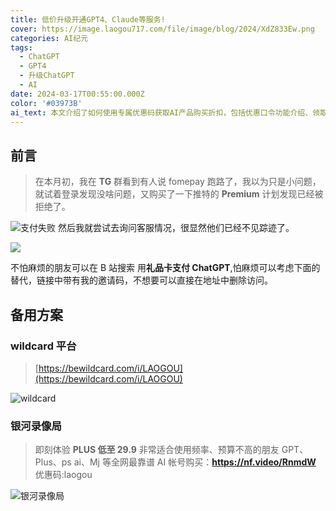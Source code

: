 ```yaml
---
title: 低价升级开通GPT4、Claude等服务!
cover: https://image.laogou717.com/file/image/blog/2024/XdZ833Ew.png
categories: AI纪元
tags:
  - ChatGPT
  - GPT4
  - 升级ChatGPT
  - AI
date: 2024-03-17T00:55:00.000Z
color: '#03973B'
ai_text: 本文介绍了如何使用专属优惠码获取AI产品购买折扣，包括优惠口令功能介绍、领取和使用优惠券的步骤。
---
```


## 前言
>在本月初，我在 **TG** 群看到有人说 fomepay 跑路了，我以为只是小问题，就试着登录发现没啥问题，又购买了一下推特的 **Premium** 计划发现已经被拒绝了。

![支付失败](https://img.laogou717.com/file/03f6f923ea11af25fa698.png)
然后我就尝试去询问客服情况，很显然他们已经不见踪迹了。

![](https://img.laogou717.com/file/5f168236d6b9432677cc6.png)

不怕麻烦的朋友可以在 B 站搜索 用**礼品卡支付 ChatGPT**,怕麻烦可以考虑下面的替代，链接中带有我的邀请码，不想要可以直接在地址中删除访问。


## 备用方案

### wildcard 平台

>[https://bewildcard.com/i/LAOGOU](https://bewildcard.com/i/LAOGOU)

![wildcard](https://img.laogou717.com/file/d1a84f6e6e89b078a3176.png)

### 银河录像局
> 即刻体验 **PLUS 低至 29.9** 非常适合使用频率、预算不高的朋友
GPT、Plus、ps ai、Mj 等全网最靠谱 AI 帐号购买：**https://nf.video/RnmdW**
优惠码:laogou

![银河录像局](https://img.laogou717.com/file/16cdac3bdc1171dfe5266.png)